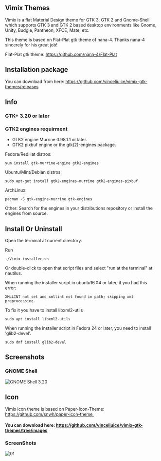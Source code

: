 
## Vimix Themes

Vimix is a flat Material Design theme for GTK 3, GTK 2 and Gnome-Shell which supports GTK 3 and GTK 2 based desktop environments like Gnome, Unity, Budgie, Pantheon, XFCE, Mate, etc.


This theme is based on Flat-Plat gtk theme of nana-4. Thanks nana-4 sincerely for his great job! 

Flat-Plat gtk theme: https://github.com/nana-4/Flat-Plat

## Installation package

You can download from here: https://github.com/vinceliuice/vimix-gtk-themes/releases

## Info

### GTK+ 3.20 or later

### GTK2 engines requirment
- GTK2 engine Murrine 0.98.1.1 or later.
- GTK2 pixbuf engine or the gtk(2)-engines package.

Fedora/RedHat distros:

    yum install gtk-murrine-engine gtk2-engines

Ubuntu/Mint/Debian distros:

    sudo apt-get install gtk2-engines-murrine gtk2-engines-pixbuf

ArchLinux:

    pacman -S gtk-engine-murrine gtk-engines

Other:
Search for the engines in your distributions repository or install the engines from source.
## Install Or Uninstall

Open the terminal at current directory.


Run


    ./Vimix-installer.sh


Or double-click to open that script files and select "run at the terminal" at nautilus.


When running the installer script in ubuntu16.04 or later, if you had this error:

    XMLLINT not set and xmllint not found in path; skipping xml preprocessing.

To fix it you have to install libxml2-utils

    sudo apt install libxml2-utils

When running the installer script in Fedora 24 or later, you need to install 'glib2-devel'.

    sudo dnf install glib2-devel

## Screenshots

### GNOME Shell
![GNOME Shell 3.20](https://cn.pling.com/img/f/7/e/b/bd499935bebd7e7702844c32b7f59a91dd1d.jpg?raw=true) 


## Icon 
Vimix icon theme is based on Paper-Icon-Theme: https://github.com/snwh/paper-icon-theme 


#### You can download here: https://github.com/vinceliuice/vimix-gtk-themes/tree/images


### ScreenShots 
![01](https://github.com/vinceliuice/vimix-gtk-themes/blob/images/vimix-icon-theme.png?raw=true)
 

